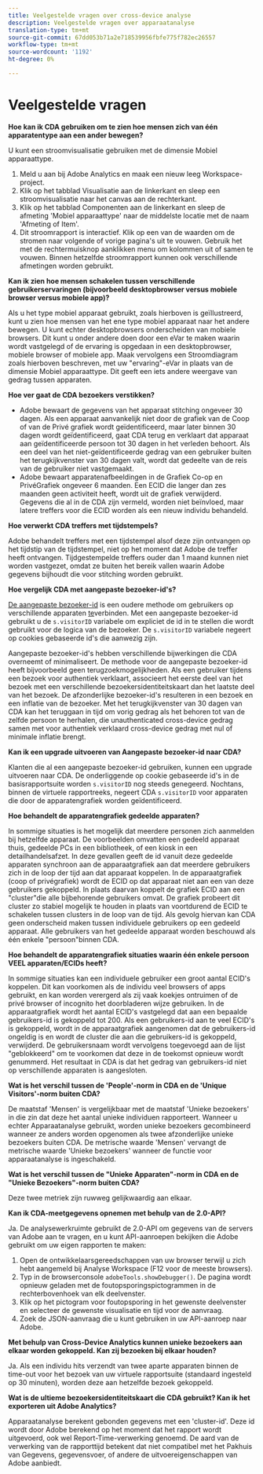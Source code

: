 ```yaml
---
title: Veelgestelde vragen over cross-device analyse
description: Veelgestelde vragen over apparaatanalyse
translation-type: tm+mt
source-git-commit: 67dd053b71a2e718539956fbfe775f782ec26557
workflow-type: tm+mt
source-wordcount: '1192'
ht-degree: 0%

---
```



# Veelgestelde vragen

**Hoe kan ik CDA gebruiken om te zien hoe mensen zich van één apparatentype aan een ander bewegen?**

U kunt een stroomvisualisatie gebruiken met de dimensie Mobiel apparaattype.

1. Meld u aan bij Adobe Analytics en maak een nieuw leeg Workspace-project.
2. Klik op het tabblad Visualisatie aan de linkerkant en sleep een stroomvisualisatie naar het canvas aan de rechterkant.
3. Klik op het tabblad Componenten aan de linkerkant en sleep de afmeting &#39;Mobiel apparaattype&#39; naar de middelste locatie met de naam &#39;Afmeting of Item&#39;.
4. Dit stroomrapport is interactief. Klik op een van de waarden om de stromen naar volgende of vorige pagina&#39;s uit te vouwen. Gebruik het met de rechtermuisknop aanklikken menu om kolommen uit of samen te vouwen. Binnen hetzelfde stroomrapport kunnen ook verschillende afmetingen worden gebruikt.

**Kan ik zien hoe mensen schakelen tussen verschillende gebruikerservaringen (bijvoorbeeld desktopbrowser versus mobiele browser versus mobiele app)?**

Als u het type mobiel apparaat gebruikt, zoals hierboven is geïllustreerd, kunt u zien hoe mensen van het ene type mobiel apparaat naar het andere bewegen. U kunt echter desktopbrowsers onderscheiden van mobiele browsers. Dit kunt u onder andere doen door een eVar te maken waarin wordt vastgelegd of de ervaring is opgedaan in een desktopbrowser, mobiele browser of mobiele app. Maak vervolgens een Stroomdiagram zoals hierboven beschreven, met uw &quot;ervaring&quot;-eVar in plaats van de dimensie Mobiel apparaattype. Dit geeft een iets andere weergave van gedrag tussen apparaten.

**Hoe ver gaat de CDA bezoekers verstikken?**

* Adobe bewaart de gegevens van het apparaat stitching ongeveer 30 dagen. Als een apparaat aanvankelijk niet door de grafiek van de Coop of van de Privé grafiek wordt geïdentificeerd, maar later binnen 30 dagen wordt geïdentificeerd, gaat CDA terug en verklaart dat apparaat aan geïdentificeerde persoon tot 30 dagen in het verleden behoort. Als een deel van het niet-geïdentificeerde gedrag van een gebruiker buiten het terugkijkvenster van 30 dagen valt, wordt dat gedeelte van de reis van de gebruiker niet vastgemaakt.
* Adobe bewaart apparatenafbeeldingen in de Grafiek Co-op en PrivéGrafiek ongeveer 6 maanden. Een ECID die langer dan zes maanden geen activiteit heeft, wordt uit de grafiek verwijderd. Gegevens die al in de CDA zijn vermeld, worden niet beïnvloed, maar latere treffers voor die ECID worden als een nieuw individu behandeld.

**Hoe verwerkt CDA treffers met tijdstempels?**

Adobe behandelt treffers met een tijdstempel alsof deze zijn ontvangen op het tijdstip van de tijdstempel, niet op het moment dat Adobe de treffer heeft ontvangen. Tijdgestempelde treffers ouder dan 1 maand kunnen niet worden vastgezet, omdat ze buiten het bereik vallen waarin Adobe gegevens bijhoudt die voor stitching worden gebruikt.

**Hoe vergelijk CDA met aangepaste bezoeker-id&#39;s?**

[De aangepaste bezoeker-id](/help/implement/vars/config-vars/visitorid.md) is een oudere methode om gebruikers op verschillende apparaten [te](/help/implement/js/xdevice-visid/xdevice-connecting.md)verbinden. Met een aangepaste bezoeker-id gebruikt u de `s.visitorID` variabele om expliciet de id in te stellen die wordt gebruikt voor de logica van de bezoeker. De `s.visitorID` variabele negeert op cookies gebaseerde id&#39;s die aanwezig zijn.

Aangepaste bezoeker-id&#39;s hebben verschillende bijwerkingen die CDA overneemt of minimaliseert. De methode voor de aangepaste bezoeker-id heeft bijvoorbeeld geen terugzoekmogelijkheden. Als een gebruiker tijdens een bezoek voor authentiek verklaart, associeert het eerste deel van het bezoek met een verschillende bezoekersidentiteitskaart dan het laatste deel van het bezoek. De afzonderlijke bezoeker-id&#39;s resulteren in een bezoek en een inflatie van de bezoeker. Met het terugkijkvenster van 30 dagen van CDA kan het teruggaan in tijd om vorig gedrag als het behoren tot van de zelfde persoon te herhalen, die unauthenticated cross-device gedrag samen met voor authentiek verklaard cross-device gedrag met nul of minimale inflatie brengt.

**Kan ik een upgrade uitvoeren van Aangepaste bezoeker-id naar CDA?**

Klanten die al een aangepaste bezoeker-id gebruiken, kunnen een upgrade uitvoeren naar CDA. De onderliggende op cookie gebaseerde id&#39;s in de basisrapportsuite worden `s.visitorID` nog steeds genegeerd. Nochtans, binnen de virtuele rapportreeks, negeert CDA `s.visitorID` voor apparaten die door de apparatengrafiek worden geïdentificeerd.

**Hoe behandelt de apparatengrafiek gedeelde apparaten?**

In sommige situaties is het mogelijk dat meerdere personen zich aanmelden bij hetzelfde apparaat. De voorbeelden omvatten een gedeeld apparaat thuis, gedeelde PCs in een bibliotheek, of een kiosk in een detailhandelsafzet. In deze gevallen geeft de id vanuit deze gedeelde apparaten synchroon aan de apparaatgrafiek aan dat meerdere gebruikers zich in de loop der tijd aan dat apparaat koppelen. In de apparaatgrafiek (coop of privégrafiek) wordt de ECID op dat apparaat niet aan een van deze gebruikers gekoppeld. In plaats daarvan koppelt de grafiek ECID aan een &quot;cluster&quot;die alle bijbehorende gebruikers omvat. De grafiek probeert dit cluster zo stabiel mogelijk te houden in plaats van voortdurend de ECID te schakelen tussen clusters in de loop van de tijd. Als gevolg hiervan kan CDA geen onderscheid maken tussen individuele gebruikers op een gedeeld apparaat. Alle gebruikers van het gedeelde apparaat worden beschouwd als één enkele &quot;persoon&quot;binnen CDA.

**Hoe behandelt de apparatengrafiek situaties waarin één enkele persoon VEEL apparaten/ECIDs heeft?**

In sommige situaties kan een individuele gebruiker een groot aantal ECID&#39;s koppelen. Dit kan voorkomen als de individu veel browsers of apps gebruikt, en kan worden verergerd als zij vaak koekjes ontruimen of de privé browser of incognito het doorbladeren wijze gebruiken. In de apparaatgrafiek wordt het aantal ECID&#39;s vastgelegd dat aan een bepaalde gebruikers-id is gekoppeld tot 200. Als een gebruikers-id aan te veel ECID&#39;s is gekoppeld, wordt in de apparaatgrafiek aangenomen dat de gebruikers-id ongeldig is en wordt de cluster die aan die gebruikers-id is gekoppeld, verwijderd. De gebruikersnaam wordt vervolgens toegevoegd aan de lijst &quot;geblokkeerd&quot; om te voorkomen dat deze in de toekomst opnieuw wordt genummerd. Het resultaat in CDA is dat het gedrag van gebruikers-id niet op verschillende apparaten is aangesloten.

**Wat is het verschil tussen de &#39;People&#39;-norm in CDA en de &#39;Unique Visitors&#39;-norm buiten CDA?**

De maatstaf &#39;Mensen&#39; is vergelijkbaar met de maatstaf &#39;Unieke bezoekers&#39; in die zin dat deze het aantal unieke individuen rapporteert. Wanneer u echter Apparaatanalyse gebruikt, worden unieke bezoekers gecombineerd wanneer ze anders worden opgenomen als twee afzonderlijke unieke bezoekers buiten CDA. De metrische waarde &#39;Mensen&#39; vervangt de metrische waarde &#39;Unieke bezoekers&#39; wanneer de functie voor apparaatanalyse is ingeschakeld.

**Wat is het verschil tussen de &quot;Unieke Apparaten&quot;-norm in CDA en de &quot;Unieke Bezoekers&quot;-norm buiten CDA?**

Deze twee metriek zijn ruwweg gelijkwaardig aan elkaar.

**Kan ik CDA-meetgegevens opnemen met behulp van de 2.0-API?**

Ja. De analysewerkruimte gebruikt de 2.0-API om gegevens van de servers van Adobe aan te vragen, en u kunt API-aanroepen bekijken die Adobe gebruikt om uw eigen rapporten te maken:

1. Open de ontwikkelaarsgereedschappen van uw browser terwijl u zich hebt aangemeld bij Analyse Workspace (F12 voor de meeste browsers).
1. Typ in de browserconsole `adobeTools.showDebugger()`. De pagina wordt opnieuw geladen met de foutopsporingspictogrammen in de rechterbovenhoek van elk deelvenster.
1. Klik op het pictogram voor foutopsporing in het gewenste deelvenster en selecteer de gewenste visualisatie en tijd voor de aanvraag.
1. Zoek de JSON-aanvraag die u kunt gebruiken in uw API-aanroep naar Adobe.

**Met behulp van Cross-Device Analytics kunnen unieke bezoekers aan elkaar worden gekoppeld. Kan zij bezoeken bij elkaar houden?**

Ja. Als een individu hits verzendt van twee aparte apparaten binnen de time-out voor het bezoek van uw virtuele rapportsuite (standaard ingesteld op 30 minuten), worden deze aan hetzelfde bezoek gekoppeld.

**Wat is de ultieme bezoekersidentiteitskaart die CDA gebruikt? Kan ik het exporteren uit Adobe Analytics?**

Apparaatanalyse berekent gebonden gegevens met een &#39;cluster-id&#39;. Deze id wordt door Adobe berekend op het moment dat het rapport wordt uitgevoerd, ook wel Report-Time-verwerking genoemd. De aard van de verwerking van de rapporttijd betekent dat niet compatibel met het Pakhuis van Gegevens, gegevensvoer, of andere de uitvoereigenschappen van Adobe aanbiedt.
